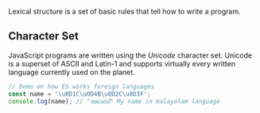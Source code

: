 Lexical structure is a set of basic rules that tell how to write a program.

## Character Set
JavaScript programs are written using the _Unicode_ character set. Unicode is a superset of ASCII and Latin-1 and supports virtually every written language currently used on the planet.
```javascript
// Demo on how ES works foreign languages
const name = '\u0D1C\u0D4B\u0D2C\u0D3F';
console.log(name); // "ജോബി" My name in malayalam language
```
